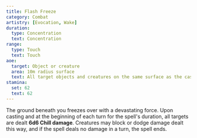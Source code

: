 ```yaml
---
title: Flash Freeze
category: Combat
artistry: [Evocation, Wake]
duration:
  type: Concentration
  text: Concentration
range:
  type: Touch
  text: Touch
aoe:
  target: Object or creature
  area: 10m radius surface
  text: All target objects and creatures on the same surface as the caster's starting position within 10 meters
stamina:
  set: 62
  text: 62
---
```

The ground beneath you freezes over with a devastating force. Upon casting and at the beginning of each turn for the spell's duration, all targets are dealt **6d6 Chill damage**. Creatures may block or dodge damage dealt this way, and if the spell deals no damage in a turn, the spell ends.
